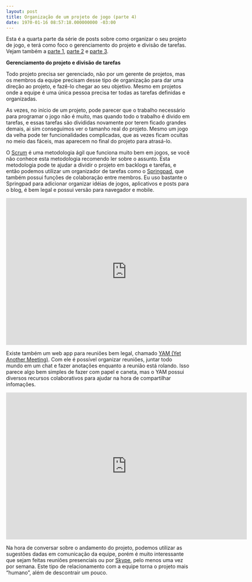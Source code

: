 ```yaml
---
layout: post
title: Organização de um projeto de jogo (parte 4)
date: 1970-01-16 08:57:18.000000000 -03:00
---
```


Esta é a quarta parte da série de posts sobre como organizar o seu projeto de jogo, e terá como foco o gerenciamento do projeto e divisão de tarefas. Vejam também a [parte 1](http://gamedeveloper.com.br/blog/2012/06/04/organizacao-projeto-jogo-parte-1/ "Parte 1"), [parte 2](http://gamedeveloper.com.br/blog/2012/06/05/organizacao-projeto-jogo-parte-2/ "Parte 2") e [parte 3](http://gamedeveloper.com.br/blog/2012/06/06/organizacao-projeto-jogo-parte-3/ "Parte 3").

**Gerenciamento do projeto e divisão de tarefas**

Todo projeto precisa ser gerenciado, não por um gerente de projetos, mas os membros da equipe precisam desse tipo de organização para dar uma direção ao projeto, e fazê-lo chegar ao seu objetivo. Mesmo em projetos onde a equipe é uma única pessoa precisa ter todas as tarefas definidas e organizadas.

As vezes, no início de um projeto, pode parecer que o trabalho necessário para programar o jogo não é muito, mas quando todo o trabalho é divido em tarefas, e essas tarefas são divididas novamente por terem ficado grandes demais, ai sim conseguimos ver o tamanho real do projeto. Mesmo um jogo da velha pode ter funcionalidades complicadas, que as vezes ficam ocultas no meio das fáceis, mas aparecem no final do projeto para atrasá-lo.

O [Scrum](http://www.scrum.org/ "Scrum") é uma metodologia ágil que funciona muito bem em jogos, se você não conhece esta metodologia recomendo ler sobre o assunto. Esta metodologia pode te ajudar a dividir o projeto em backlogs e tarefas, e então podemos utilizar um organizador de tarefas como o [Springpad](http://springpad.com/ "Springpad"), que também possui funções de colaboração entre membros. Eu uso bastante o Springpad para adicionar organizar idéias de jogos, aplicativos e posts para o blog, é bem legal e possui versão para navegador e mobile.

<span class="embed-youtube" style="text-align:center; display: block;"><iframe allowfullscreen="true" class="youtube-player" frameborder="0" height="402" src="http://www.youtube.com/embed/XU0llRltyFM?version=3&rel=1&fs=1&autohide=2&showsearch=0&showinfo=1&iv_load_policy=1&wmode=transparent" type="text/html" width="660"></iframe></span>

Existe também um web app para reuniões bem legal, chamado [YAM (Yet Another Meeting)](https://app.yamlabs.com/signin "YAM"). Com ele é possível organizar reuniões, juntar todo mundo em um chat e fazer anotações enquanto a reunião está rolando. Isso parece algo bem simples de fazer com papel e caneta, mas o YAM possui diversos recursos colaborativos para ajudar na hora de compartilhar infomações.

<span class="embed-youtube" style="text-align:center; display: block;"><iframe allowfullscreen="true" class="youtube-player" frameborder="0" height="402" src="http://www.youtube.com/embed/biAl_nnwf6U?version=3&rel=1&fs=1&autohide=2&showsearch=0&showinfo=1&iv_load_policy=1&wmode=transparent" type="text/html" width="660"></iframe></span>

Na hora de conversar sobre o andamento do projeto, podemos utilizar as sugestões dadas em comunicação da equipe, porém é muito interessante que sejam feitas reuniões presenciais ou por [Skype](http://skype.com/ "Skype"), pelo menos uma vez por semana. Este tipo de relacionamento com a equipe torna o projeto mais “humano”, além de descontrair um pouco.


